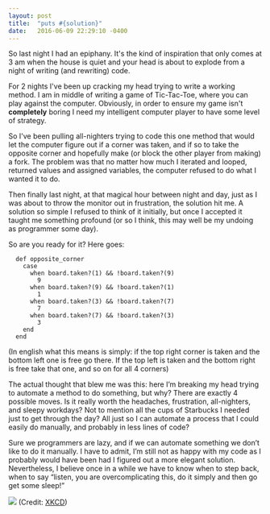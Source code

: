 ```yaml
---
layout: post
title:  "puts #{solution}"
date:   2016-06-09 22:29:10 -0400
---
```



 So last night I had an epiphany. It's the kind of inspiration that only comes at 3 am when the house is quiet and your head is about to explode from a night of writing (and rewriting) code.
 
 For 2 nights I've been up cracking my head trying to write a working method. I am in middle of writing a game of Tic-Tac-Toe, where you can play against the computer. Obviously, in order to ensure my game isn't **completely** boring I need my intelligent computer player to have some level of strategy.
 
 So I've been pulling all-nighters trying to code this one method that would let the computer figure out if a corner was taken, and if so to take the opposite corner and hopefully make (or block the other player from making) a fork. The problem was that no matter how much I iterated and looped, returned values and assigned variables, the computer refused to do what I wanted it to do.
 
 Then finally last night, at that magical hour between night and day, just as I was about to throw the monitor out in frustration, the solution hit me. A solution so simple I refused to think of it initially, but once I accepted it taught me something profound (or so I think, this may well be my undoing as programmer some day).
 
 So are you ready for it? Here goes:
 
```
  def opposite_corner
    case
      when board.taken?(1) && !board.taken?(9)
        9
      when board.taken?(9) && !board.taken?(1)
        1
      when board.taken?(3) && !board.taken?(7)
        7
      when board.taken?(7) && !board.taken?(3)
        3
    end
  end
```

 (In english what this means is simply: if the top right corner is taken and the bottom left one is free go there. If the top left is taken and the bottom right is free take that one, and so on for all 4 corners)

 The actual thought that blew me was this: here I’m breaking my head trying to automate a method to do something, but why? There are exactly 4 possible moves. Is it really worth the headaches, frustration, all-nighters, and sleepy workdays? Not to mention all the cups of Starbucks I needed just to get through the day? All just so I can automate a process that I could easily do manually, and probably in less lines of code?
 
 Sure we programmers are lazy, and if we can automate something we don’t like to do it manually. I have to admit, I’m still not as happy with my code as I probably would have been had I figured out a more elegant solution. Nevertheless, I believe once in a while we have to know when to step back, when to say “listen, you are overcomplicating this, do it simply and then go get some sleep!”
 
 
 
 ![](https://imgs.xkcd.com/comics/the_general_problem.png)
(Credit: [XKCD](https://xkcd.com/974/))



